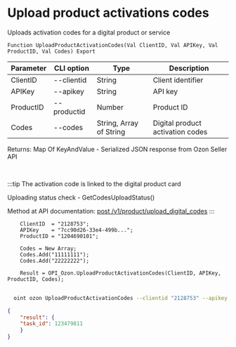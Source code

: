 ﻿---
sidebar_position: 15
---

# Upload product activations codes
 Uploads activation codes for a digital product or service



`Function UploadProductActivationCodes(Val ClientID, Val APIKey, Val ProductID, Val Codes) Export`

  | Parameter | CLI option | Type | Description |
  |-|-|-|-|
  | ClientID | --clientid | String | Client identifier |
  | APIKey | --apikey | String | API key |
  | ProductID | --productid | Number | Product ID |
  | Codes | --codes | String, Array of String | Digital product activation codes |

  
  Returns:  Map Of KeyAndValue - Serialized JSON response from Ozon Seller API

<br/>

:::tip
The activation code is linked to the digital product card

 Uploading status check - GetCodesUploadStatus()

 Method at API documentation: [post /v1/product/upload_digital_codes](https://docs.ozon.ru/api/seller/#operation/ProductAPI_UploadDigitalCode)
:::
<br/>


```bsl title="Code example"
    ClientID  = "2128753";
    APIKey    = "7cc90d26-33e4-499b...";
    ProductID = "1204690101";

    Codes = New Array;
    Codes.Add("11111111");
    Codes.Add("22222222");

    Result = OPI_Ozon.UploadProductActivationCodes(ClientID, APIKey, ProductID, Codes);
```



```sh title="CLI command example"
    
  oint ozon UploadProductActivationCodes --clientid "2128753" --apikey "7cc90d26-33e4-499b..." --productid "1111588191" --codes %codes%

```

```json title="Result"
{
    "result": {
    "task_id": 123479811
    }
}
```
